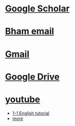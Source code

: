 # [Google Scholar](https://scholar.google.co.uk/)

# [Bham email](https://owa04.bham.ac.uk/owa/)

# [Gmail](https://accounts.google.com/ServiceLogin?continue=https%3A%2F%2Fmail.google.com%2Fmail%2F&service=mail&sacu=1&rip=1#identifier)

# [Google Drive](https://accounts.google.com/ServiceLogin?service=wise&passive=true&continue=http%3A%2F%2Fdrive.google.com%2F%3Futm_source%3Den_US&utm_medium=button&utm_campaign=web&utm_content=gotodrive&usp=gtd&ltmpl=drive&urp=https%3A%2F%2Fwww.google.co.uk%2F#identifier)

# [youtube](https://www.youtube.com/)




* [1-1 English tutorial](http://www.meetme.so/1to1english)
* [more](https://intranet.birmingham.ac.uk/as/bia/insessional/1-1english.aspx)
